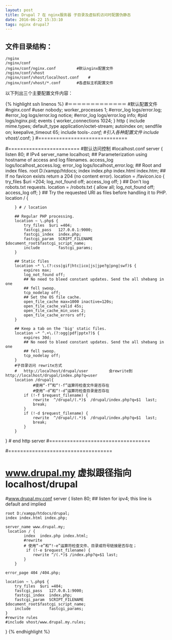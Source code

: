 ```yaml
---
layout: post
title: Drupal 7 在 nginx服务器 子目录及虚拟机访问时配置伪静态
date: 2016-06-22 15:33:10
tags: nginx drupal7
---
```


## 文件目录结构：
    /nginx
    /nginx/conf
    /nginx/conf/nginx.conf         #默认nginx配置文件
    /nginx/conf/vhost
    /nginx/conf/vhost/localhost.conf    #
    /nginx/conf/vhost/*.conf       #各虚拟主机配置文件
   
以下列出三个主要配置文件内容：

{% highlight ssh linenos %}
#＝＝＝＝＝＝＝＝＝＝＝＝＝
#默认配置文件
#nginx.conf
#user  nobody;
worker_processes  1;
#error_log  logs/error.log;
#error_log  logs/error.log  notice;
#error_log  logs/error.log  info;
#pid        logs/nginx.pid;
events {
    worker_connections  1024;
}
http {
    include       mime.types;
    default_type  application/octet-stream;
    autoindex        on;
    sendfile        on;
    keepalive_timeout  65;
    include tools-*.conf;  #引入各种配置文件
    include vhost/*.conf; 
}
#==============================

#========================
#默认访问控制
#localhost.conf
server {
    listen 80; # IPv4
    server_name localhost;
    ## Parameterization using hostname of access and log filenames.
    access_log logs/localhost_access.log;
    error_log logs/localhost_error.log;
    ## Root and index files.
    root D:/xampp/htdocs;
    index  index.php index.html index.htm;
    ## If no favicon exists return a 204 (no content error).
    location = /favicon.ico {
        try_files $uri =204;
        log_not_found off;
        access_log off;
    }
    ## Don't log robots.txt requests.
    location = /robots.txt {
        allow all;
        log_not_found off;
        access_log off;
    }
    ## Try the requested URI as files before handling it to PHP.
        location / {
       
        } # / location

        ## Regular PHP processing.
        location ~ \.php$ {
            try_files  $uri =404;
            fastcgi_pass   127.0.0.1:9000;
            fastcgi_index  index.php;
            fastcgi_param  SCRIPT_FILENAME    $document_root$fastcgi_script_name;
            include        fastcgi_params;
        }

        ## Static files
        location ~* \.(?:css|gif|htc|ico|js|jpe?g|png|swf)$ {
            expires max;
            log_not_found off;
            ## No need to bleed constant updates. Send the all shebang in one
            ## fell swoop.
            tcp_nodelay off;
            ## Set the OS file cache.
            open_file_cache max=1000 inactive=120s;
            open_file_cache_valid 45s;
            open_file_cache_min_uses 2;
            open_file_cache_errors off;
        }

        ## Keep a tab on the 'big' static files.
        location ~* ^.+\.(?:ogg|pdf|pptx?)$ {
            expires 30d;
            ## No need to bleed constant updates. Send the all shebang in one
            ## fell swoop.
            tcp_nodelay off;
        }
        #子目录访问 rewrite方式   
        #   http://localhost/drupal/user         会rewrite到       http://localhost/drupal/index.php?q=user
        location /drupal{
                #使用“-f”和“!-f”运算符检查文件是否存在
                #使用“-d”和“!-d”运算符检查目录是否存在
            if (!-f $request_filename) {
                rewrite  ^/drupal/(.*)$  /drupal/index.php?q=$1  last;
                break;
            }
            if (!-d $request_filename) {
                rewrite  ^/drupal/(.*)$  /drupal/index.php?q=$1  last;
                break;
            }
        }
} # end http server
#==================================


#===================================
#  www.drupal.my    虚拟跟径指向  localhost/drupal
#www.drupal.my.conf
server {
    listen   80; ## listen for ipv4; this line is default and implied

    root D:/xampp/htdocs/drupal;
    index index.html index.php;

    server_name www.drupal.my;
     location / {
            index  index.php index.html;
            #rewrite
            # 使用“-e”和“!-e”运算符检查文件、目录或符号链接是否存在；
             if (!-e $request_filename) {
                rewrite ^/(.*)$ /index.php?q=$1 last;
            }
        }
       
    error_page 404 /404.php;

    location ~ \.php$ {
        try_files  $uri =404;
        fastcgi_pass   127.0.0.1:9000;
        fastcgi_index  index.php;
        fastcgi_param  SCRIPT_FILENAME    $document_root$fastcgi_script_name;
        include        fastcgi_params;
    }
    #rewrite rules
    #include vhost/www.drupal.my.rules;

   
}
{% endhighlight %}

